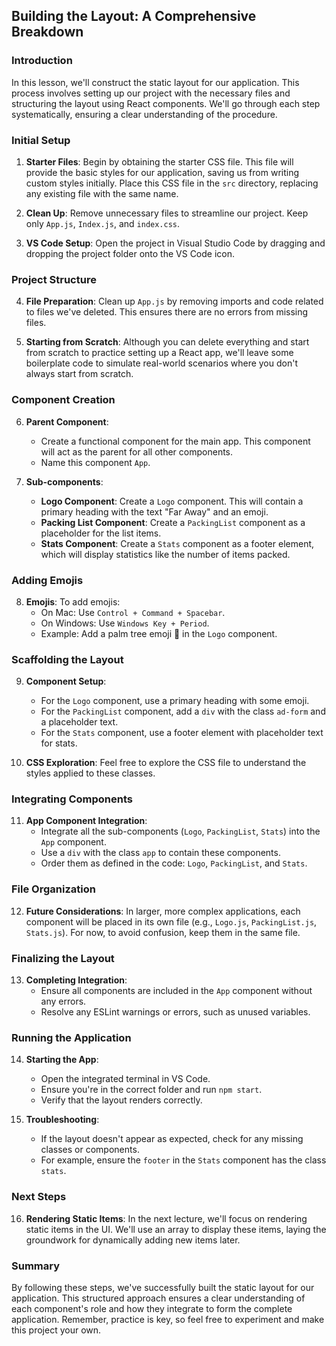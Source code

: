 ## Building the Layout: A Comprehensive Breakdown

### Introduction

In this lesson, we'll construct the static layout for our application. This process involves setting up our project with the necessary files and structuring the layout using React components. We'll go through each step systematically, ensuring a clear understanding of the procedure.

### Initial Setup

1. **Starter Files**: Begin by obtaining the starter CSS file. This file will provide the basic styles for our application, saving us from writing custom styles initially. Place this CSS file in the `src` directory, replacing any existing file with the same name.

2. **Clean Up**: Remove unnecessary files to streamline our project. Keep only `App.js`, `Index.js`, and `index.css`.

3. **VS Code Setup**: Open the project in Visual Studio Code by dragging and dropping the project folder onto the VS Code icon.

### Project Structure

4. **File Preparation**: Clean up `App.js` by removing imports and code related to files we've deleted. This ensures there are no errors from missing files.

5. **Starting from Scratch**: Although you can delete everything and start from scratch to practice setting up a React app, we'll leave some boilerplate code to simulate real-world scenarios where you don't always start from scratch.

### Component Creation

6. **Parent Component**:

   - Create a functional component for the main app. This component will act as the parent for all other components.
   - Name this component `App`.

7. **Sub-components**:
   - **Logo Component**: Create a `Logo` component. This will contain a primary heading with the text "Far Away" and an emoji.
   - **Packing List Component**: Create a `PackingList` component as a placeholder for the list items.
   - **Stats Component**: Create a `Stats` component as a footer element, which will display statistics like the number of items packed.

### Adding Emojis

8. **Emojis**: To add emojis:
   - On Mac: Use `Control + Command + Spacebar`.
   - On Windows: Use `Windows Key + Period`.
   - Example: Add a palm tree emoji 🌴 in the `Logo` component.

### Scaffolding the Layout

9. **Component Setup**:

   - For the `Logo` component, use a primary heading with some emoji.
   - For the `PackingList` component, add a `div` with the class `ad-form` and a placeholder text.
   - For the `Stats` component, use a footer element with placeholder text for stats.

10. **CSS Exploration**: Feel free to explore the CSS file to understand the styles applied to these classes.

### Integrating Components

11. **App Component Integration**:
    - Integrate all the sub-components (`Logo`, `PackingList`, `Stats`) into the `App` component.
    - Use a `div` with the class `app` to contain these components.
    - Order them as defined in the code: `Logo`, `PackingList`, and `Stats`.

### File Organization

12. **Future Considerations**: In larger, more complex applications, each component will be placed in its own file (e.g., `Logo.js`, `PackingList.js`, `Stats.js`). For now, to avoid confusion, keep them in the same file.

### Finalizing the Layout

13. **Completing Integration**:
    - Ensure all components are included in the `App` component without any errors.
    - Resolve any ESLint warnings or errors, such as unused variables.

### Running the Application

14. **Starting the App**:

    - Open the integrated terminal in VS Code.
    - Ensure you're in the correct folder and run `npm start`.
    - Verify that the layout renders correctly.

15. **Troubleshooting**:
    - If the layout doesn't appear as expected, check for any missing classes or components.
    - For example, ensure the `footer` in the `Stats` component has the class `stats`.

### Next Steps

16. **Rendering Static Items**: In the next lecture, we'll focus on rendering static items in the UI. We'll use an array to display these items, laying the groundwork for dynamically adding new items later.

### Summary

By following these steps, we've successfully built the static layout for our application. This structured approach ensures a clear understanding of each component's role and how they integrate to form the complete application. Remember, practice is key, so feel free to experiment and make this project your own.
